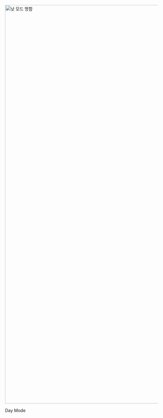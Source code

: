 <img width="1312" alt="낮 모드 명함" src="https://user-images.githubusercontent.com/73277502/112766279-f5758a00-904b-11eb-89af-9dcdf5b2dd80.png">

Day Mode

